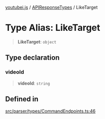 [youtubei.js](../../../README.md) / [APIResponseTypes](../README.md) / LikeTarget

# Type Alias: LikeTarget

> **LikeTarget**: `object`

## Type declaration

### videoId

> **videoId**: `string`

## Defined in

[src/parser/types/CommandEndpoints.ts:46](https://github.com/LuanRT/YouTube.js/blob/af92984523f90200a18314b94478a2697c9deab0/src/parser/types/CommandEndpoints.ts#L46)
